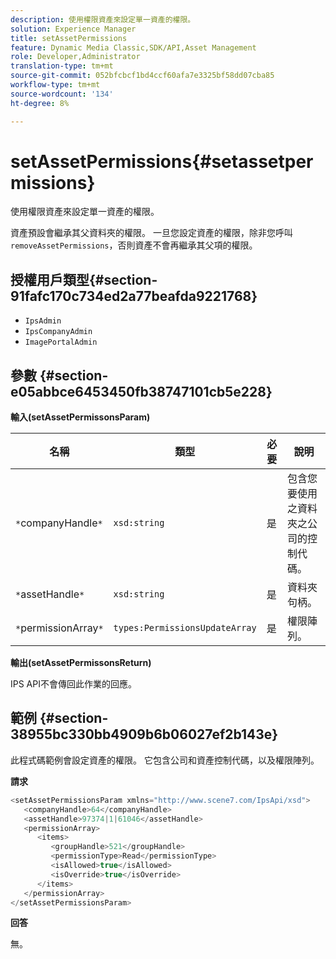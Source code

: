 ```yaml
---
description: 使用權限資產來設定單一資產的權限。
solution: Experience Manager
title: setAssetPermissions
feature: Dynamic Media Classic,SDK/API,Asset Management
role: Developer,Administrator
translation-type: tm+mt
source-git-commit: 052bfcbcf1bd4ccf60afa7e3325bf58dd07cba85
workflow-type: tm+mt
source-wordcount: '134'
ht-degree: 8%

---
```



# setAssetPermissions{#setassetpermissions}

使用權限資產來設定單一資產的權限。

資產預設會繼承其父資料夾的權限。 一旦您設定資產的權限，除非您呼叫`removeAssetPermissions`，否則資產不會再繼承其父項的權限。

## 授權用戶類型{#section-91fafc170c734ed2a77beafda9221768}

* `IpsAdmin`
* `IpsCompanyAdmin`
* `ImagePortalAdmin`

## 參數 {#section-e05abbce6453450fb38747101cb5e228}

**輸入(setAssetPermissonsParam)**

| 名稱 | 類型 | 必要 | 說明 |
|---|---|---|---|
| `*`companyHandle`*` | `xsd:string` | 是 | 包含您要使用之資料夾之公司的控制代碼。 |
| `*`assetHandle`*` | `xsd:string` | 是 | 資料夾句柄。 |
| `*`permissionArray`*` | `types:PermissionsUpdateArray` | 是 | 權限陣列。 |

**輸出(setAssetPermissonsReturn)**

IPS API不會傳回此作業的回應。

## 範例 {#section-38955bc330bb4909b6b06027ef2b143e}

此程式碼範例會設定資產的權限。 它包含公司和資產控制代碼，以及權限陣列。

**請求**

```java
<setAssetPermissionsParam xmlns="http://www.scene7.com/IpsApi/xsd">
   <companyHandle>64</companyHandle>
   <assetHandle>97374|1|61046</assetHandle>
   <permissionArray>
      <items>
         <groupHandle>521</groupHandle>
         <permissionType>Read</permissionType>
         <isAllowed>true</isAllowed>
         <isOverride>true</isOverride>
      </items>
   </permissionArray>
</setAssetPermissionsParam>
```

**回答**

無。
